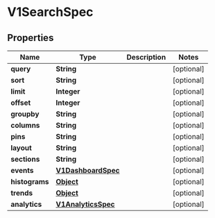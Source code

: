 

# V1SearchSpec

## Properties

Name | Type | Description | Notes
------------ | ------------- | ------------- | -------------
**query** | **String** |  |  [optional]
**sort** | **String** |  |  [optional]
**limit** | **Integer** |  |  [optional]
**offset** | **Integer** |  |  [optional]
**groupby** | **String** |  |  [optional]
**columns** | **String** |  |  [optional]
**pins** | **String** |  |  [optional]
**layout** | **String** |  |  [optional]
**sections** | **String** |  |  [optional]
**events** | [**V1DashboardSpec**](V1DashboardSpec.md) |  |  [optional]
**histograms** | [**Object**](.md) |  |  [optional]
**trends** | [**Object**](.md) |  |  [optional]
**analytics** | [**V1AnalyticsSpec**](V1AnalyticsSpec.md) |  |  [optional]



